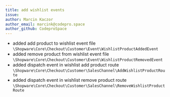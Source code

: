 ```yaml
---
title: add wishlist events
issue:
author: Marcin Kaczor
author_email: marcink@codepro.space
author_github: CodeproSpace
---
```


* added add product to wishlist event file `\Shopware\Core\Checkout\Customer\Event\WishlistProductAddedEvent`
* added remove product from wishlist event file `\Shopware\Core\Checkout\Customer\Event\WishlistProductRemovedEvent`
* added dispatch event in wishlist add product route `\Shopware\Core\Checkout\Customer\SalesChannel\AddWishlistProductRoute`
* added dispatch event in wishlist remove product route `\Shopware\Core\Checkout\Customer\SalesChannel\RemoveWishlistProductRoute`

